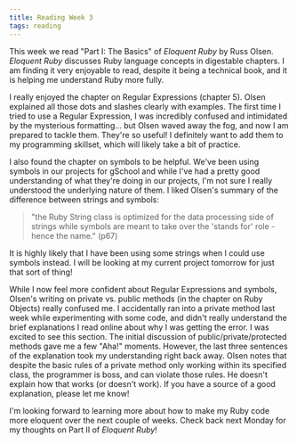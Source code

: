 ```yaml
---
title: Reading Week 3
tags: reading
---
```

This week we read "Part I: The Basics" of _Eloquent Ruby_ by Russ Olsen. _Eloquent Ruby_ discusses Ruby language concepts in digestable chapters. I am finding it very enjoyable to read, despite it being a technical book, and it is helping me understand Ruby more fully.

I really enjoyed the chapter on Regular Expressions (chapter 5). Olsen explained all those dots and slashes clearly with examples. The first time I tried to use a Regular Expression, I was incredibly confused and intimidated by the mysterious formatting... but Olsen waved away the fog, and now I am prepared to tackle them. They're so useful! I definitely want to add them to my programming skillset, which will likely take a bit of practice.

I also found the chapter on symbols to be helpful. We've been using symbols in our projects for gSchool and while I've had a pretty good understanding of what they're doing in our projects, I'm not sure I really understood the underlying nature of them. I liked Olsen's summary of the difference between strings and symbols:

>"the Ruby String class is optimized for the data processing side of strings while symbols are meant to take over the 'stands for' role - hence the name." (p67)

It is highly likely that I have been using some strings when I could use symbols instead. I will be looking at my current project tomorrow for just that sort of thing!

While I now feel more confident about Regular Expressions and symbols, Olsen's writing on private vs. public methods (in the chapter on Ruby Objects) really confused me. I accidentally ran into a private method last week while experimenting with some code, and didn't really understand the brief explanations I read online about why I was getting the error. I was excited to see this section. The initial discussion of public/private/protected methods gave me a few "Aha!" moments. However, the last three sentences of the explanation took my understanding right back away. Olsen notes that despite the basic rules of a private method only working within its specified class, the programmer is boss, and can violate those rules. He doesn't explain how that works (or doesn't work). If you have a source of a good explanation, please let me know!

I'm looking forward to learning more about how to make my Ruby code more eloquent over the next couple of weeks. Check back next Monday for my thoughts on Part II of _Eloquent Ruby_!
